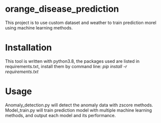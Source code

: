 # orange_disease_prediction
This project is to use custom dataset and weather to train prediction morel using machine learning methods.
# Installation
This tool is written with python3.8, the packages used are listed in requirements.txt, install them by command line: *pip install -r requirements.txt*
# Usage
Anomaly_detection.py will detect the anomaly data with zscore methods.<br>
Model_train.py will train prediction model with multiple machine learning methods, and output each model and its performance.
